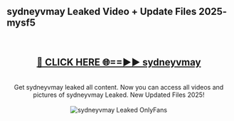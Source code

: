 <h2>sydneyvmay Leaked Video + Update Files 2025- mysf5</h2>
<br>
<div align="center">
<h2><a href="https://libra.edu.pl?sydneyvmay" rel="nofollow">🔴 CLICK HERE 🌐==►► sydneyvmay</a></h2>
<br>
Get sydneyvmay leaked all content. Now you can access all videos and pictures of sydneyvmay Leaked. New Updated Files 2025!
<br>
<br>
<a href="https://libra.edu.pl?sydneyvmay" rel="nofollow" data-target="animated-image.originalLink"><img src="https://i.ibb.co.com/WyWwxjT/player-gif2.gif" alt="sydneyvmay Leaked OnlyFans" style="max-width: 100%; display: inline-block;" data-target="animated-image.originalImage"></a>
</div>
<br>